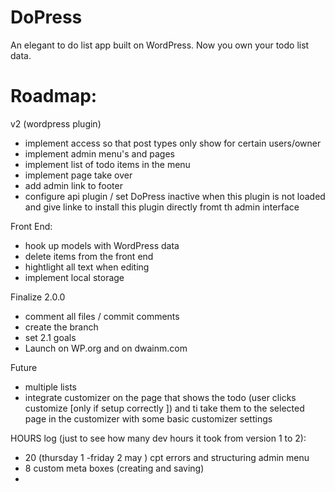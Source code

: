 DoPress
=======

An elegant to do list app built on WordPress. Now you own your todo list data.

Roadmap:
=======

v2 (wordpress plugin)
* implement access so that post types only show for certain users/owner
* implement admin menu's and pages
* implement list of todo items in the menu
* implement page take over 
* add admin link to footer
* configure api plugin / set DoPress inactive when this plugin is not loaded and give linke to install this plugin directly fromt th admin interface

Front End:
* hook up models with WordPress data
* delete items from the front end
* hightlight all text when editing
* implement local storage 

Finalize 2.0.0
* comment all files / commit comments
* create the branch 
* set 2.1 goals
* Launch on WP.org and on dwainm.com

Future
* multiple lists 
* integrate customizer on the page that shows the todo (user clicks customize [only if setup correctly ]) and ti take them to the selected page in the customizer with some basic customizer settings

HOURS log (just to see how many dev hours it took from version 1 to 2):
-	20 (thursday 1 -friday 2 may ) cpt errors and structuring admin menu
- 	8  custom meta boxes (creating and saving)
-	
